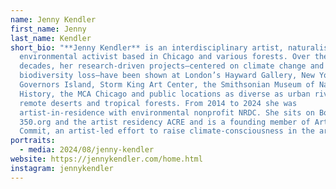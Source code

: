 ```yaml
---
name: Jenny Kendler
first_name: Jenny
last_name: Kendler
short_bio: "**Jenny Kendler** is an interdisciplinary artist, naturalist and
  environmental activist based in Chicago and various forests. Over the last two
  decades, her research-driven projects—centered on climate change and
  biodiversity loss—have been shown at London’s Hayward Gallery, New York’s
  Governors Island, Storm King Art Center, the Smithsonian Museum of Natural
  History, the MCA Chicago and public locations as diverse as urban riverwalks,
  remote deserts and tropical forests. From 2014 to 2024 she was
  artist-in-residence with environmental nonprofit NRDC. She sits on Boards for
  350.org and the artist residency ACRE and is a founding member of Artists
  Commit, an artist-led effort to raise climate-consciousness in the art world."
portraits:
  - media: 2024/08/jenny-kendler
website: https://jennykendler.com/home.html
instagram: jennykendler
---
```

